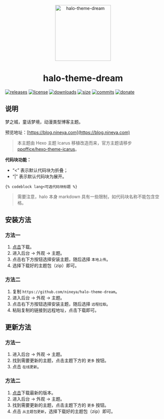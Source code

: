 <p align="center">
<img src="https://cdn.jsdelivr.net/gh/nineya/halo-theme-dream/screenshot.png" alt="halo-theme-dream" width="180">
<h1 align="center">halo-theme-dream</h1>
</p>

<p align="center">

[![releases](https://img.shields.io/github/release/nineya/halo-theme-dream.svg?style=flat-square)](https://github.com/nineya/halo-theme-dream/releases)
[![license](https://img.shields.io/github/license/nineya/halo-theme-dream?style=flat-square)](https://github.com/nineya/halo-theme-dream/blob/master/LICENSE)
[![downloads](https://img.shields.io/github/downloads/nineya/halo-theme-dream/total.svg?style=flat-square)](https://github.com/nineya/halo-theme-dream/releases)
[![size](https://img.shields.io/github/languages/code-size/nineya/halo-theme-dream?style=flat-square)](https://github.com/nineya/halo-theme-dream/releases)
[![commits](https://img.shields.io/github/last-commit/nineya/halo-theme-dream.svg?style=flat-square)](https://github.com/nineya/halo-theme-dream/commits)
[![donate](https://img.shields.io/badge/$-donate-ff69b4.svg?style=flat-square)](https://github.com/nineya/halo-theme-dream#donate)

</p>

## 说明

梦之城，童话梦境，动漫类型博客主题。

预览地址：[https://blog.nineya.com](https://blog.nineya.com)

> 本主题由 Hexo 主题 Icarus 移植改造而来，官方主题请移步 [ppoffice/hexo-theme-icarus](https://github.com/ppoffice/hexo-theme-icarus)。

**代码块功能：**

- “<” 表示默认代码块为折叠；
- “|” 表示默认代码块为展开。

```
{% codeblock lang<可选代码块标题 %}
```

> 需要注意，halo 本身 markdown 具有一些限制，如代码块名称不能包含空格。


## 安装方法

### 方法一

1. [点击](https://github.com/nineya/halo-theme-dream/archive/master.zip)下载。
2. 进入后台 -> 外观 -> 主题。
3. 点击右下方按钮选择安装主题，随后选择 `本地上传`。
4. 选择下载好的主题包（zip）即可。

### 方法二

1. 复制 `https://github.com/nineya/halo-theme-dream`。
2. 进入后台 -> 外观 -> 主题。
3. 点击右下方按钮选择安装主题，随后选择 `远程拉取`。
4. 粘贴复制的链接到远程地址，点击下载即可。

## 更新方法

### 方法一

1. 进入后台 -> 外观 -> 主题。
2. 找到需要更新的主题，点击主题下方的 `更多` 按钮。
3. 点击 `在线更新`。

### 方法二

1. [点击](https://github.com/nineya/halo-theme-dream/archive/master.zip)下载最新的版本。
2. 进入后台 -> 外观 -> 主题。
3. 找到需要更新的主题，点击主题下方的 `更多` 按钮。
4. 点击 `从主题包更新`，选择下载好的主题包（zip）即可。

